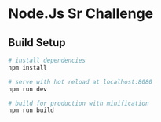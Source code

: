 # Node.Js Sr Challenge

## Build Setup

``` bash
# install dependencies
npm install

# serve with hot reload at localhost:8080
npm run dev

# build for production with minification
npm run build
```
